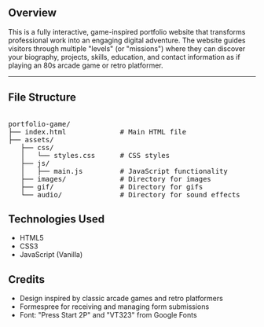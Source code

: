 ## Overview

This is a fully interactive, game-inspired portfolio website that transforms professional work into an engaging digital adventure. The website guides visitors through multiple "levels" (or "missions") where they can discover your biography, projects, skills, education, and contact information as if playing an 80s arcade game or retro platformer.

---

## File Structure

<pre> 
portfolio-game/
├── index.html             # Main HTML file
├── assets/
   ├── css/
   │   └── styles.css      # CSS styles
   ├── js/
   │   ├── main.js         # JavaScript functionality
   ├── images/             # Directory for images
   ├── gif/                # Directory for gifs
   └── audio/              # Directory for sound effects 
</pre>

## Technologies Used

- HTML5
- CSS3
- JavaScript (Vanilla)

## Credits

- Design inspired by classic arcade games and retro platformers
- Formespree for receiving and managing form submissions
- Font: "Press Start 2P" and "VT323" from Google Fonts
